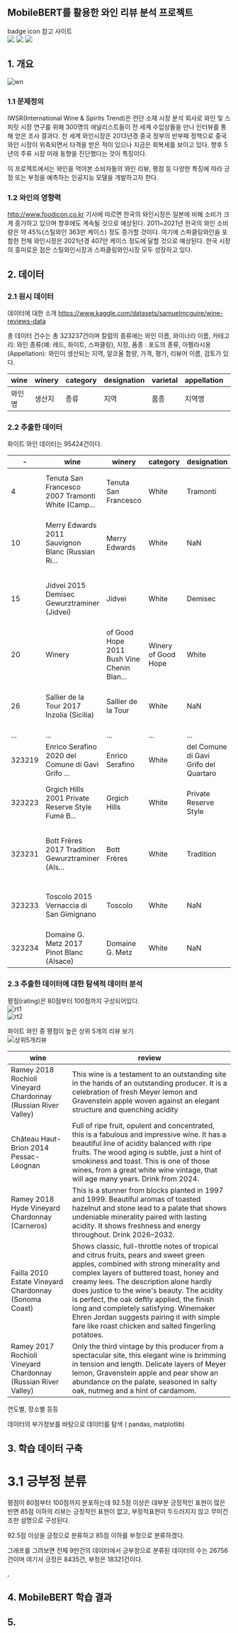 ## MobileBERT를 활용한 와인 리뷰 분석 프로젝트
badge icon 참고 사이트<br>
<img src="https://img.shields.io/badge/python-%233776AB.svg?&style=for-the-badge&logo=python&logoColor=white" />
<img src="https://img.shields.io/badge/pytorch-%23EE4C2C.svg?&style=for-the-badge&logo=pytorch&logoColor=white" />
<img src="https://img.shields.io/badge/pycharm-%23000000.svg?&style=for-the-badge&logo=pycharm&logoColor=white" />


<!--# 개요 A4용지로 1장 정도 (그림포함)-->

## 1. 개요
![wn](https://github.com/qkrtnals/-/assets/79901070/8c1e29f2-45b0-482b-bfa4-2c82d0d9c7bd)

### 1.1 문제정의
IWSR(International Wine & Spirits Trend)은 런던 소재 시장 분석 회사로 와인 및 스피릿 시장 연구를 위해 300명의 애널리스트들이 
전 세계 수입상들을 만나 인터뷰를 통해 얻은 조사 결과다. 
전 세계 와인시장은 2013년경 중국 정부의 반부패 정책으로 중국 와인 시장이 위축되면서 타격을 받은 적이 있으나 지금은 회복세를 보이고 있다.
향후 5년의 주류 시장 미래 동향을 진단했다는 것이 특징이다.

이 프로젝트에서는 와인을 먹어본 소비자들의 와인 리뷰, 평점 등 다양한 특징에 따라 긍정 또는 부정을 예측하는 인공지능 모델을 개발하고자 한다.






### 1.2 와인의 영향력
<!--대한민국에 와인 열풍이 거세게 불면서 와인이 주류(酒類) 시장의 주류(主流)로 자리잡고 있다.
과거 상류층의 기호식품으로 여겨지던 와인은 코로나19 바이러스 사태를 계기로 홈술족이 크게 늘고, 
수입 주류업계를 옥죄던 일부 규제가 풀리면서 소주, 맥주만큼이나 일상 생활 속으로 파고들며 대중화되고 있다. 
때아닌 와인 수요 훈풍에 와인 수입액은 최고치를 기록했고 와인 수입사들은 기지개를 켜며 상장 작업에 착수하고 있다. 
국내 와인 수입 1위 업체(신세계L&B)를 보유한 신세계그룹은 최근 미국 나파밸리 프리미엄 와이너리의 주인이 됐다.
-->

http://www.foodicon.co.kr 기사에 따르면
한국의 와인시장은 일본에 비해 소비가 크게 증가하고 있으며 향후에도 계속될 것으로 예상된다. 
2011~2021년 한국의 와인 소비량은 약 45%(스틸와인 363만 케이스) 정도 증가할 것이다. 
여기에 스파클링와인을 포함한 전체 와인시장은 2021년경 407만 케이스 정도에 달할 것으로 예상된다. 
한국 시장의 흥미로운 점은 스틸와인시장과 스파클링와인시장 모두 성장하고 있다.

## 2. 데이터
### 2.1 원시 데이터
데이터에 대한 소개
https://www.kaggle.com/datasets/samuelmcguire/wine-reviews-data

총 데이터 건수는 총 323237건이며
칼럼의 종류에는 
와인 이름, 와이너리 이름, 카테고리: 와인 종류(예: 레드, 화이트, 스파클링), 지정, 품종 : 포도의 종류, 
아펠라시옹(Appellation): 와인이 생산되는 지역, 알코올 함량, 가격, 평가, 리뷰어 이름, 검토가 있다.

|wine | winery | category | designation | varietal | appellation | alcohol | price | rating | reviewer | review |
|--|--|--|--|--|--|--|--|--|--|--|
|와인명 | 생산지 | 종류 | 지역 | 품종 | 지역명 | 도수 | 가격 | 평점 | 리뷰어 | 리뷰 |



### 2.2 추출한 데이터
화이트 와인 데이터는 95424건이다.<br/>

|-| wine |	winery |	category |	designation |	varietal |	appellation |	alcohol |	price |	rating |	reviewer |	review |
|-|--|--|--|--|--|--|--|--|--|--|--|
|4|	Tenuta San Francesco 2007 Tramonti White (Camp...|	Tenuta San Francesco|	White|	Tramonti|	White Blend|	Campania, Southern Italy, Italy|	13.5%|	$21|	85|	NaN|	This intriguing blend of Falanghina, Biancolel...|
|10|	Merry Edwards 2011 Sauvignon Blanc (Russian Ri...|	Merry Edwards|	White|	NaN|	Sauvignon Blanc|	Russian River Valley, Sonoma, California, US|	14.1%|	$32|	88|	NaN|	Despite a chilly vintage, the winery successfu...|
|15	|Jidvei 2015 Demisec Gewurztraminer (Jidvei)|	Jidvei|	White|	Demisec|	Gewürztraminer, Gewürztraminer|	Jidvei, Romania	|12.5%|	$10|	86|	Jeff Jenssen|	This semisweet wine has a flowery bouquet of j...|
|20	|Winery| of Good Hope 2011 Bush Vine Chenin Blan...|	Winery of Good Hope|	White|	Bush Vine|	Chenin Blanc|	Stellenbosch, South Africa|	13%|	$12|	86|	Lauren Buzzeo	|This wine shows good balance between the livel...|
|26	|Sallier de la Tour 2017 Inzolia (Sicilia)|	Sallier de la Tour|	White|	NaN	|Inzolia, Italian White|	Sicilia, Sicily & Sardinia, Italy|	12%	|$13|	87|	Kerin O’Keefe|	This 100% Inzolia has aromas of Bosc pear, whi...|
|...|	...|	...|	...|	...|	...|	...|	...|	...|	...|	...|	...|
|323219|	Enrico Serafino 2020 del Comune di Gavi Grifo ...|	Enrico Serafino|	White|	del Comune di Gavi Grifo del Quartaro|	Cortese, Italian White|	Gavi, Piedmont, Italy|	12.5%	|$21|	91|	Kerin O’Keefe|	This savory white opens with enticing scents o...|
|323223|	Grgich Hills 2001 Private Reserve Style Fumé B...|	Grgich Hills|	White	|Private Reserve Style|	Fumé Blanc, Sauvignon Blanc|	Napa Valley, Napa, California, US	|NaN|	$18	|85|	NaN	|Aggressively grassy and tart, with strong flav...|
|323231|	Bott Frères 2017 Tradition Gewurztraminer (Als...|	Bott Frères|	White|	Tradition|	Gewürztraminer, Gewürztraminer|	Alsace, Alsace, France|	13%|	$50|	88|	Anne Krebiehl MW|	Rich honeyed notes of baked apple and rose abo...|
|323233|	Toscolo 2015 Vernaccia di San Gimignano|	Toscolo|	White|	NaN	|Vernaccia, Italian White|	Vernaccia di San Gimignano, Tuscany, Italy	|12.5%	|$11|87	|Kerin O’Keefe|	Aromas of white spring flower, yellow pear and...|
|323234|	Domaine G. Metz 2017 Pinot Blanc (Alsace)|	Domaine G. Metz|	White|	NaN	|Pinot Blanc|	Alsace, Alsace, France	|13%|	$20|	90|	Anne Krebiehl MW|	A tinge of earth clings to the ripe, almost ju...|


### 2.3 추출한 데이터에 대한 탐색적 데이터 분석
평점(rating)은 80점부터 100점까지 구성되어있다.<br/>
![rt1](https://github.com/qkrtnals/Wine_Review/assets/79901070/bfb3dc21-79d9-43a8-bc54-54a4d99505e4) <br/>
![rt2](https://github.com/qkrtnals/Wine_Review/assets/79901070/e07189a6-c85a-40ad-bda2-4cce82b3f3ad)


화이트 와인 중 평점이 높은 상위 5개의 리뷰 보기 <br/>
![상위5개리뷰](https://github.com/qkrtnals/-/assets/79901070/94e66106-1c73-495f-9bed-9fee7c136cd0)

|wine|review|
|--|--|
|Ramey 2018 Rochioli Vineyard Chardonnay (Russian River Valley)| This wine is a testament to an outstanding site in the hands of an outstanding producer. It is a celebration of fresh Meyer lemon and Gravenstein apple woven against an elegant structure and quenching acidity|
|Château Haut-Brion 2014 Pessac-Léognan | Full of ripe fruit, opulent and concentrated, this is a fabulous and impressive wine. It has a beautiful line of acidity balanced with ripe fruits. The wood aging is subtle, just a hint of smokiness and toast. This is one of those wines, from a great white wine vintage, that will age many years. Drink from 2024.|
|Ramey 2018 Hyde Vineyard Chardonnay (Carneros) | This is a stunner from blocks planted in 1997 and 1999. Beautiful aromas of toasted hazelnut and stone lead to a palate that shows undeniable minerality paired with lasting acidity. It shows freshness and energy throughout. Drink 2026–2032. |
|Failla 2010 Estate Vineyard Chardonnay (Sonoma Coast) | Shows classic, full-throttle notes of tropical and citrus fruits, pears and sweet green apples, combined with strong minerality and complex layers of buttered toast, honey and creamy lees. The description alone hardly does justice to the wine's beauty. The acidity is perfect, the oak deftly applied, the finish long and completely satisfying. Winemaker Ehren Jordan suggests pairing it with simple fare like roast chicken and salted fingerling potatoes.|
|Ramey 2017 Rochioli Vineyard Chardonnay (Russian River Valley) | Only the third vintage by this producer from a spectacular site, this elegant wine is brimming in tension and length. Delicate layers of Meyer lemon, Gravenstein apple and pear show an abundance on the palate, seasoned in salty oak, nutmeg and a hint of cardamom.|



연도별, 장소별 등등 <br>

데이터의 부가정보를 바탕으로 데이터를 탐색 ( pandas, matplotlib)

## 3. 학습 데이터 구축
# 3.1 긍부정 분류
평점이 80점부터 100점까지 분포하는데 92.5점 이상은 대부분 긍정적인 표현이 많은 반면  85점 이하의 리뷰는 긍정적인 표현이 없고, 부정적표현이 두드러지지 않고 무미건조한 설명으로 구성된다.

92.5점 이상을 긍정으로 분류하고
85점 이하를 부정으로 분류하겠다.

그래프를 그려보면 전체 9만건의 데이터에서 긍부정으로 분류된 데이터의 수는 26756건이며 
여기서 긍정은 8435건, 부정은 18321건이다.


,
## 4. MobileBERT 학습 결과
## 5. 


